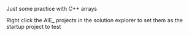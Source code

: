 Just some practice with C++ arrays

Right click the AIE_ projects in the solution explorer to set them as the startup project to test

